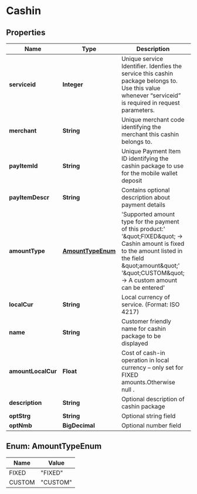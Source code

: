 
# Cashin

## Properties
Name | Type | Description | Notes
------------ | ------------- | ------------- | -------------
**serviceid** | **Integer** | Unique  service Identifier. Idenfies the service this cashin package belongs to. Use this value whenever “serviceid” is required in request parameters. | 
**merchant** | **String** | Unique  merchant code identifying the merchant this cashin belongs to. | 
**payItemId** | **String** | Unique  Payment Item ID identifying the cashin package to use for the mobile wallet deposit | 
**payItemDescr** | **String** | Contains optional description about payment details |  [optional]
**amountType** | [**AmountTypeEnum**](#AmountTypeEnum) | &#39;Supported amount type for the payment of this product:&#39; &#39;\&quot;FIXED\&quot; -&gt; Cashin amount is fixed to the amount listed in the field \&quot;amount\&quot;&#39; &#39;\&quot;CUSTOM\&quot; -&gt; A custom amount can be entered&#39;  | 
**localCur** | **String** | Local currency of service. (Format: ISO 4217) | 
**name** | **String** | Customer friendly name for cashin package to be displayed | 
**amountLocalCur** | **Float** | Cost of cash-in operation in local currency – only set for FIXED amounts.Otherwise null . |  [optional]
**description** | **String** | Optional description of cashin package |  [optional]
**optStrg** | **String** | Optional string field |  [optional]
**optNmb** | **BigDecimal** | Optional number field |  [optional]


<a name="AmountTypeEnum"></a>
## Enum: AmountTypeEnum
Name | Value
---- | -----
FIXED | &quot;FIXED&quot;
CUSTOM | &quot;CUSTOM&quot;